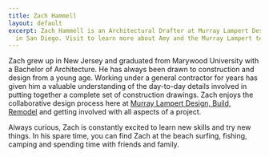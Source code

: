 ```yaml
---
title: Zach Hammell
layout: default
excerpt: Zach Hammell is an Architectural Drafter at Murray Lampert Design, Build, Remodel
  in San Diego. Visit to learn more about Amy and the Murray Lampert team.
---
```


Zach grew up in New Jersey and graduated from Marywood University with a Bachelor of Architecture. He has always been drawn to construction and design from a young age. Working under a general contractor for years has given him a valuable understanding of the day-to-day details involved in putting together a complete set of construction drawings. Zach enjoys the collaborative design process here at [Murray Lampert Design, Build, Remodel](/) and getting involved with all aspects of a project.

Always curious, Zach is constantly excited to learn new skills and try new things. In his spare time, you can find Zach at the beach surfing, fishing, camping and spending time with friends and family.
